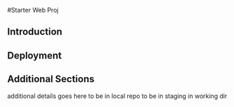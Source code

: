 #Starter Web Proj
## Introduction
## Deployment
## Additional Sections
additional details goes here
to be in local repo
to be in staging
in working dir